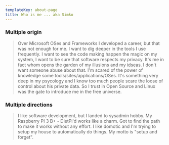 ```yaml
---
templateKey: about-page
title: Who is me ... aka Simko
---
```

### Multiple origin

> Over Microsoft OSes and Frameworks I developed a career, but that was not enough for me. I want to dig deeper in the tools I use frequently. I want to see the code making happen the magic on my system, I want to be sure that software respects my privacy. It's me in fact whom opens the garden of my illusions and my idseas. I don't want someone abuse about that. I'm scared of the power of knowledge some tools/sites/applications/OSes. It's something very deep in my psycology and I know too much people scare the loose of control about his private data. So I trust in Open Source and Linux was the gate to introduce me in the free universe.

### Multiple directions

> I like software development, but I landed to sysadmin hobby. My Raspberry PI 3 B+ - DietPi'd works like a charm. Got to find the path to make it works without any effort. I like domotic and I'm trying to setup my house to automatically do things. My motto is "setup and forget".
